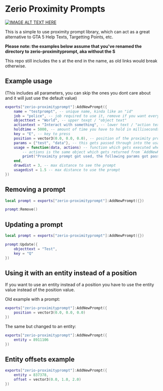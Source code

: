 # Zerio Proximity Prompts

[![IMAGE ALT TEXT HERE](https://img.youtube.com/vi/S2k_cC64QG8/0.jpg)](https://www.youtube.com/watch?v=S2k_cC64QG8)

This is a simple to use proximity prompt library, which can act as a great
alternative to GTA 5 Help Texts, Targetting Points, etc.

**Please note: the examples below assume that you've renamed the directory to
zerio-proximityprompt, aka without the S**

This repo still includes the s at the end in the name, as old links would break
otherwise.

## Example usage

(This includes all parameters, you can skip the ones you dont care about and it
will just use the default value)

```lua
exports["zerio-proximityprompt"]:AddNewPrompt({
    name = "testprompt", -- unique name, kinda like an "id"
    job = "police", -- job required to use it, remove if you want everyone to see it
    objecttext = "World", -- upper texqt / "object text"
    actiontext = "Interact with something", -- lower text / "action text"
    holdtime = 5000, -- amount of time you have to hold in milliseconds for it to execute the action
    key = "E", -- key to press
    position = vector3(0.0, 0.0, 0.0), -- position of the proximity prompt
    params = {"test", "data"}, -- this gets passed through into the usage callback as shown below
    usage = function(data, actions) -- function which gets executed when you use the proximity prompt
        -- actions is the same object which gets returned from `AddNewPrompt`, meaning you can use :Remove, :Update, and such on it.
        print("Proximity prompt got used, the following params got passed: " .. json.encode(data))
    end,
    drawdist = 3, -- max distance to see the prompt
    usagedist = 1.5 -- max distance to use the prompt
})
```

## Removing a prompt

```lua
local prompt = exports["zerio-proximityprompt"]:AddNewPrompt({})

prompt:Remove()
```

## Updating a prompt

```lua
local prompt = exports["zerio-proximityprompt"]:AddNewPrompt({})

prompt:Update({
    objecttext = "Test",
    key = "Q"
})
```

## Using it with an entity instead of a position

If you want to use an entity instead of a position you have to use the entity
value instead of the position value.

Old example with a prompt:

```lua
exports["zerio-proximityprompt"]:AddNewPrompt({
    position = vector3(0.0, 0.0, 0.0)
})
```

The same but changed to an entity:

```lua
exports["zerio-proximityprompt"]:AddNewPrompt({
    entity = 8911106
})
```

## Entity offsets example

```lua
exports["zerio-proximityprompt"]:AddNewPrompt({
    entity = 837378,
    offset = vector3(0.0, 1.0, 2.0)
})
```
